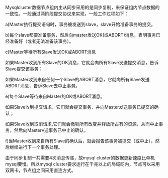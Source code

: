 Mysqlcluster数据节点组内主从同步采用的是同步复制，来保证组内节点数据的一致性。一般通过两阶段提交协议来实现，一般工作过程如下：

a\)Master执行提交语句时，事务被发送到slave，slave开始准备事务的提交。

b\)每个slave都要准备事务，然后向master发送OK\(或ABORT\)消息，表明事务已经准备好（或者无法准备该事务）。

c\)Master等待所有Slave发送OK或ABORT消息

如果Master收到所有Slave的OK消息，它就会向所有Slave发送提交消息，告诉Slave提交该事务；

如果Master收到来自任何一个Slave的ABORT消息，它就向所有Slave发送ABORT消息，告诉Slave去中止事务。

e\)每个Slave等待来自Master的OK或ABORT消息。

如果Slave收到提交请求，它们就会提交事务，并向Master发送事务已提交的确认；

如果Slave收到取消请求,它们就会撤销所有改变并释放所占有的资源，从而中止事务，然后向Masterv送事务已中止的确认。

f\)当Master收到来自所有Slave的确认后，就会报告该事务被提交（或中止），然后继续进行下一个事务处理。

由于同步复制一共需要4次消息传递，故mysql  cluster的数据更新速度比单机mysql要慢。所以mysql cluster要求运行在千兆以上的局域网内，节点可以采用双网卡，节点组之间采用直连方式。

